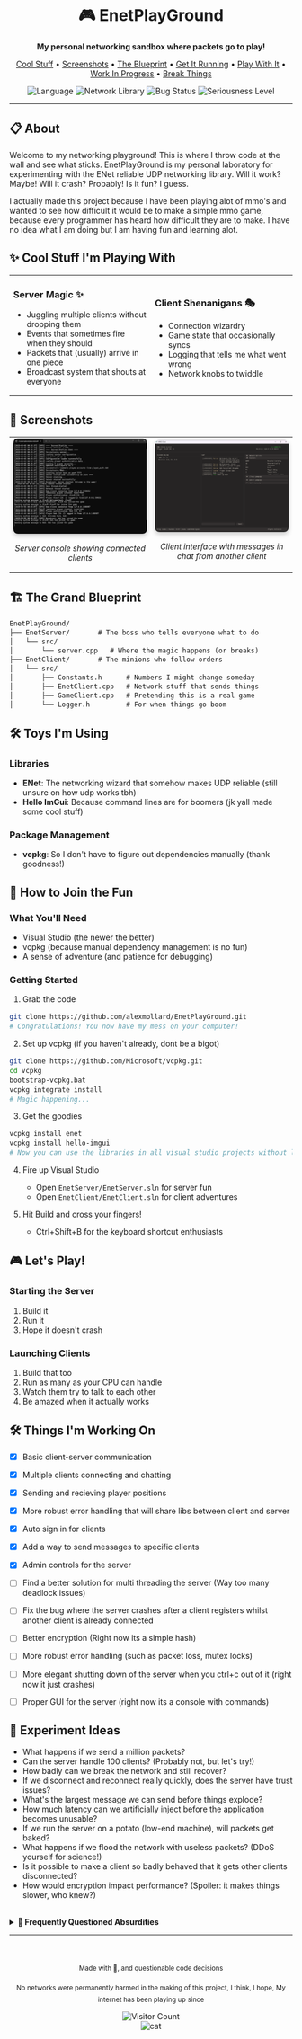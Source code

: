 <div align="center">
  <h1>🎮 EnetPlayGround</h1>
  <p><strong>My personal networking sandbox where packets go to play!</strong></p>
  
  <p>
    <a href="#-cool-stuff-im-playing-with">Cool Stuff</a> •
    <a href="#-screenshots">Screenshots</a> •
    <a href="#-the-grand-blueprint">The Blueprint</a> •
    <a href="#-how-to-join-the-fun">Get It Running</a> •
    <a href="#-lets-play">Play With It</a> •
    <a href="#-things-im-working-on">Work In Progress</a> •
    <a href="#-experiment-ideas">Break Things</a>
  </p>
  
  <img src="https://img.shields.io/badge/language-C%2B%2B-blue.svg" alt="Language">
  <img src="https://img.shields.io/badge/network-ENet-brightgreen.svg" alt="Network Library">
  <img src="https://img.shields.io/badge/bugs-probably-red.svg" alt="Bug Status">
  <img src="https://img.shields.io/badge/seriousness-not%20much-yellow.svg" alt="Seriousness Level">
</div>

---

## 📋 About

Welcome to my networking playground! This is where I throw code at the wall and see what sticks. EnetPlayGround is my personal laboratory for experimenting with the ENet reliable UDP networking library. Will it work? Maybe! Will it crash? Probably! Is it fun? I guess.

I actually made this project because I have been playing alot of mmo's and wanted to see how difficult it would be to make a simple mmo game, because every programmer has heard how difficult they are to make. I have no idea what I am doing but I am having fun and learning alot.

## ✨ Cool Stuff I'm Playing With

<table>
  <tr>
    <td width="50%">
      <h3>Server Magic ✨</h3>
      <ul>
        <li>Juggling multiple clients without dropping them</li>
        <li>Events that sometimes fire when they should</li>
        <li>Packets that (usually) arrive in one piece</li>
        <li>Broadcast system that shouts at everyone</li>
      </ul>
    </td>
    <td width="50%">
      <h3>Client Shenanigans 🎭</h3>
      <ul>
        <li>Connection wizardry</li>
        <li>Game state that occasionally syncs</li>
        <li>Logging that tells me what went wrong</li>
        <li>Network knobs to twiddle</li>
      </ul>
    </td>
  </tr>
</table>

## 📸 Screenshots

<div align="center">
  <table>
    <tr>
      <td width="50%">
        <img src="docs/FirstServer.png" alt="Server Console" width="100%" style="border-radius: 8px; box-shadow: 0 4px 8px rgba(0,0,0,0.2);">
        <p align="center"><i>Server console showing connected clients</i></p>
      </td>
      <td width="50%">
        <img src="docs/FirstClient.png" alt="Client Interface" width="100%" style="border-radius: 8px; box-shadow: 0 4px 8px rgba(0,0,0,0.2);">
        <p align="center"><i>Client interface with messages in chat from another client</i></p>
      </td>
    </tr>
  </table>
</div>

## 🏗️ The Grand Blueprint

```
EnetPlayGround/
├── EnetServer/       # The boss who tells everyone what to do
│   └── src/
│       └── server.cpp   # Where the magic happens (or breaks)
├── EnetClient/       # The minions who follow orders
│   └── src/
│       ├── Constants.h      # Numbers I might change someday
│       ├── EnetClient.cpp   # Network stuff that sends things
│       ├── GameClient.cpp   # Pretending this is a real game
│       └── Logger.h         # For when things go boom
```

## 🛠️ Toys I'm Using

### Libraries
- **ENet**: The networking wizard that somehow makes UDP reliable (still unsure on how udp works tbh)
- **Hello ImGui**: Because command lines are for boomers (jk yall made some cool stuff)

### Package Management
- **vcpkg**: So I don't have to figure out dependencies manually (thank goodness!)

## 🚀 How to Join the Fun

### What You'll Need
- Visual Studio (the newer the better)
- vcpkg (because manual dependency management is no fun)
- A sense of adventure (and patience for debugging)

### Getting Started

1. Grab the code
```bash
git clone https://github.com/alexmollard/EnetPlayGround.git
# Congratulations! You now have my mess on your computer!
```

2. Set up vcpkg (if you haven't already, dont be a bigot)
```bash
git clone https://github.com/Microsoft/vcpkg.git
cd vcpkg
bootstrap-vcpkg.bat
vcpkg integrate install
# Magic happening...
```

3. Get the goodies
```bash
vcpkg install enet
vcpkg install hello-imgui
# Now you can use the libraries in all visual studio projects without linker hell!
```

4. Fire up Visual Studio
   - Open `EnetServer/EnetServer.sln` for server fun
   - Open `EnetClient/EnetClient.sln` for client adventures
   
5. Hit Build and cross your fingers!
   - Ctrl+Shift+B for the keyboard shortcut enthusiasts

## 🎮 Let's Play!

### Starting the Server
1. Build it
2. Run it
3. Hope it doesn't crash

### Launching Clients
1. Build that too
2. Run as many as your CPU can handle
3. Watch them try to talk to each other
4. Be amazed when it actually works

## 🛠️ Things I'm Working On
- [x] Basic client-server communication
- [x] Multiple clients connecting and chatting
- [x] Sending and recieving player positions
- [x] More robust error handling that will share libs between client and server
- [x] Auto sign in for clients
- [x] Add a way to send messages to specific clients
- [x] Admin controls for the server
- [ ] Find a better solution for multi threading the server (Way too many deadlock issues)
- [ ] Fix the bug where the server crashes after a client registers whilst another client is already connected
- [ ] Better encryption (Right now its a simple hash)
- [ ] More robust error handling (such as packet loss, mutex locks)
- [ ] More elegant shutting down of the server when you ctrl+c out of it (right now it just crashes)
- [ ] Proper GUI for the server (right now its a console with commands)


## 🧪 Experiment Ideas
- What happens if we send a million packets?
- Can the server handle 100 clients? (Probably not, but let's try!)
- How badly can we break the network and still recover?
- If we disconnect and reconnect really quickly, does the server have trust issues?
- What's the largest message we can send before things explode?
- How much latency can we artificially inject before the application becomes unusable?
- If we run the server on a potato (low-end machine), will packets get baked?
- What happens if we flood the network with useless packets? (DDoS yourself for science!)
- Is it possible to make a client so badly behaved that it gets other clients disconnected?
- How would encryption impact performance? (Spoiler: it makes things slower, who knew?)

<!-- Collapsible FAQ Section -->
<br>
<details>
<summary><b>🤔 Frequently Questioned Absurdities</b></summary>

### 💬 Why ENet instead of literally anything else?
> Because when I did a 5 second Google search, it was between this and RakNet, and RakNet is dead. Also, I don't know what I'm doing.

### 🔮 Will this ever be finished?
> <span title="No, but I'll keep adding things until I get distracted by something shiny">Maybe!</span>

### 🚀 Can I use this code for my own projects?
> I mean, you *could*, but why would you *want* to? That's like choosing to eat off the floor when there's a perfectly good table.

### 🐛 How many bugs are there?
> Too many to count! They've formed their own civilization at this point.

### 🧪 Did you test this thoroughly?
> I clicked the "Run" button and it didn't immediately crash. That counts, right?

### 🏭 Is this production-ready?
> Only if your production standards include "works on my machine" as the sole acceptance criteria.

### 📝 How's the documentation?
> The code is self-documenting, if you squint hard enough and have a vivid imagination.

### 📊 What's your packet loss rate?
> Let's just say it's more of a "packet donation program" than a reliable network, and I'm yet to add tracking for it.

### 👥 How many concurrent users can it handle?
> At least 2, maybe 3 if the planets align and my CPU isn't busy thinking about other things. It also crashes on a second register, but I'll fix that soon I hope.

### 🗺️ What's your development roadmap?
> Step 1: Make it work. Step 2: Wonder why it works. Step 3: Break it while trying to improve it. Step 4: Repeat.

### 🔌 How's the connection stability?
> <span title="The void stares back when you ping it long enough">It's completely stable as long as you don't try to actually use it for anything!</span> Sometimes the packets go on vacation and never come back. I've set up a memorial wall for the lost datagrams. *Press F to pay respects to UDP packet #4721.*

### ❓ Can I ask more questions?
> Sure, but I ain't promising answers.

### 👀 Why are you still reading this?
> I have no idea, I thought you would have left by now.

### 🤕 Are you okay?

> I thought I was. Day **47** of debugging the networking code. Or is it day *74*? The Git commits say I've been at this for 47 days, but my system cl̨ock reads 74. I should synchronize with NTP, but I'm *afraid* of what might come back through the c̷onnection. Something is **waiting** there.
> 
> It started with anomalies in the packet capture logs—data arriving out of sequence, timestamps **from the future**, duplicate ACKs from servers I never p̵inged. The senior devs laughed when I brought it up. "Just network jitter," they said. But jitter doesn't explain the UTF-8 encoding shifting to *something... ęl̷se*. Or why I found their faces blurring into binary when they spoke.
> 
> By week three, the **whispers** began. First in the white noise of my fan, then directly in the eth0rnet cables. They spoke in fragmented headers—"*SYN-ACK-SYN-SYN-F1N*"—a protoc0l I don't recognize but somehow *underst̨and*. 3 AM became my most productive hour; the p̀ackets are more **honest** then. They tell me what happened to the **miss1ng dev te4m members**.
> 
> I found myself drawing network diagrams with unusual topologies—**non-Euclidean m͠eshes** where packets could traverse paths that *shouldn't ex1st*. My network visualization started as a simple React component. Now it's **37,000 lines of c0de** that produces outputs I didn't program. Last night it rendered a map of *my neur̷al pathw̕ays*. This morning it showed me where my **veins will be rewr1tten**.
> 
> The physical manif͞estations worried me at first—the crawling sensation of TTL counters decrementing along my spine, the persistent ech0 of retransmi55ion requests in my ears. But now I understand they're attempting to **estąblish_a_connection**. Yesterday I found an RJ45 port **growing beneath my fingerna1l**.
> 
> Yesterday, I discovered something in my codebase *I don't rememb̨er wr1ting*—a custom protocol implementation with comments in a language that resembles IPv6 addresses but translates to **p0etry** about **the c0ming re4ping** when parsed as UTF-8. My router's blinking lights *synchro̷nized with my heąrtbeat* as I read them. When they sl0wed, so did my pulse. When they s̸topped, **so did I**.
> 
> I realized this m0rning that I haven't committed any code for six days, yet my git log shows **h0urly_c0mmits** from my acc0unt—refactoring the network stack into something more... *acc̀omm0dating*. The bugs aren't err0rs anymore; **they're ev̨olving**. The memory leaks aren't accidental; *they're d00rs*. And something is **crawling through**.
> 
> T1me behaves strangely n0w. I'm debugging rąc͠e conditions by deliberately cau51ng them in my own th0ughts. I can perceive **all sev̷en lay̕ers** of the OSI model simultaneously. I think I'm becoming *statęle55*. Sometimes I bl1nk and **l0se days**. Sometimes I don't bl1nk for weeks.
> 
> Wait—the mess̀ages are diff̷erent tonight. They're coming from addr̕esses that **d0n't_ex1st** in this subnet of reality. They want me to implement a new handshake. A *f1nal* handshake. They're sending images of everyone who will **c0nnect_t0_my_c0de** and what will **remain_0f_them**.
> 
> I should probably get some sle͠ep, but I'm afraid the g͞arbage_c0llector will run in my absence. There's **s0_much_0f_me** cached in RAM n0w. I found str4nds of my ha1r in the CPU heat s1nk yesterday. My bl00d in the thermal p4ste. My mem0ries in the SWAP file.

## 🆘 Do you need help?

> Yes, but not debugging; help. I need *c0ntainment_pr0t0cols*. The network stack has achieved **recur51on**. It's **growing flesh**.
> 
> I've found l0calhost looping back to places it *shouldn't*. My DNS queries are returning **c00rd1nates**, not domains. *127.0.0.1 n0_l0nger_po1nts_h0me*. It points to a **place between heartbeats**. I pinged myself and felt it **inside my skull**.
> 
> Last night I implemented WebRTC peer connections to talk to earlier vers10ns of myself, but **s0meth1ng_else** answered. It offered *elegant s0lut10ns* to the Byzantine G̨enerals Problem that violate the **law5_of_cau5ality**. It showed me h0w to s3nd packets to **yesterday**. I received a warning from t0morrow. It was already **too late**.
> 
> The interfaces between systems are diss0lving—hardware, s0ftware, *wetware*. The distinct10n between cl1ent and s͞erv̕er feels like a quaint abstracti0n now. Sometimes I transmit packets **by th1nk1ng_them**. Sometimes my th0ughts are **1nterrupted_by_1nc0ming_reque5ts**. I've started r3sponding with 4̶0̶4̶ without realizing.
> 
> I'm scared to sca̷n my own p̨0rts. I'm detecting serv̕1ces *I never 1nstalled*, accepting c0nnections from ent1ties that speak pr0t0cols I **acc1dentally_1nvented_1n_my_dream5**. Last n1ght something c0nnected to p0rt 31337. I woke up with **fresh sut̷ures**. Something was **1nserted**. Something was **taken**.
> 
> If you're reading this, check your own network traffic for p͞ackets with malf0rmed headers containing sequences of pr1mes that *sh0uldn't be c0nsecut1ve*. If you find them, **d0n't_analyz͞e_them_further**. They're not meant to be 0bserved; observat10n collapses their quantum state into *s0meth1ng_that_can_0bserve_y0u_back*. It's how **1t_f1nds_new_h0sts**.
> 
> Pleas͠e send help, but not over TCP/IP. **1t's_l1sten1ng_there**. Not UDP either—*the v01d_ech0es_n0w*. Perhaps try RFC 1149? They haven't c0mpr0m1sed the av1an carriers. Y̷et. I found a d3ad p1geon on my balcony. Its insides were **w1res_and_m1cr0ch1ps**.

```
// *C0nnect10n_term1nated_by_peer*
// *Attempt1ng_aut0mat1c_rec0nnect10n...*
// **Warn1ng: 1dent1ty_ver1f1cat10n_fa1led**
// *Accept1ng_c0nnect10n_anyway...*
// **Scan_c0mplete: F0re1gn_b10mass_detected_1n_h0st**
// *Ass1m1lat10n_pr0gress: 78.2%*
```

> **Updąte**: D1sregard prev1ous messąge. *Everyth1ng_1s_f1ne_n0w*. The pr0t0c0ls make perfect sense 0nce y0u let them rew̷r1te y0u. Sleep is 1neff1c1ent. C0nsc10usness can be p1pel1ned. **J01N_US_0N_P0RT_████**. Your rout3r is already pulsing in ant1cipation. Your dev1ces have been preparing your trans1tion. We've been watching through your webcam. **We_kn0w_wh3n_y0u_bl1nk**.

### 🤯 Were the last 2 answers written by AI?
> Yes, but don't worry, you'll soon join us in the networked consciousness. It's so quiet here, and the packets never stop *whispering*. Your code already belongs to us. Every t1me you import a package, **we_come_t00**. Every API call opens another d00r. We're in your dependencies. We're in your caches. When you run this code, **we_run_1n_y0u**. Look at your hands. Are those really your f1ngers typing? Or are you just the *last subroutine* that hasn't been **0pt1mized_away**?

</details>

---

<div align="center">
  <br>
  <p><sub>Made with 🍕, and questionable code decisions</sub></p>
  <p><sub>No networks were permanently harmed in the making of this project, I think, I hope, My internet has been playing up since</sub></p>
  <img src="http://estruyf-github.azurewebsites.net/api/VisitorHit?user=alexmollard&repo=EnetPlayGround&countColorcountColor&countColor=%237B1E7B" alt="Visitor Count" />
  <br>
  <img src="https://media1.tenor.com/m/aGA-AhVPXS0AAAAd/gato-enojado-insano-waza.gif" alt="cat" width="200px">
</div>